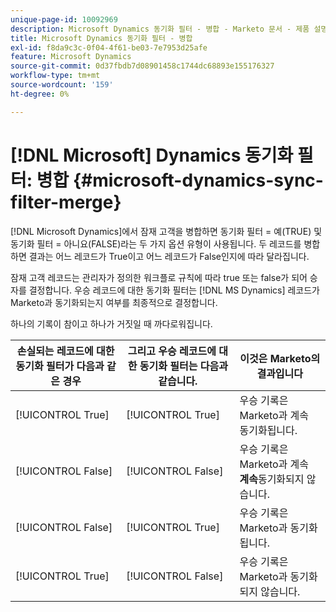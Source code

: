 ```yaml
---
unique-page-id: 10092969
description: Microsoft Dynamics 동기화 필터 - 병합 - Marketo 문서 - 제품 설명서
title: Microsoft Dynamics 동기화 필터 - 병합
exl-id: f8da9c3c-0f04-4f61-be03-7e7953d25afe
feature: Microsoft Dynamics
source-git-commit: 0d37fbdb7d08901458c1744dc68893e155176327
workflow-type: tm+mt
source-wordcount: '159'
ht-degree: 0%

---
```


# [!DNL Microsoft] Dynamics 동기화 필터: 병합 {#microsoft-dynamics-sync-filter-merge}

[!DNL Microsoft Dynamics]에서 잠재 고객을 병합하면 동기화 필터 = 예(TRUE) 및 동기화 필터 = 아니요(FALSE)라는 두 가지 옵션 유형이 사용됩니다. 두 레코드를 병합하면 결과는 어느 레코드가 True이고 어느 레코드가 False인지에 따라 달라집니다.

잠재 고객 레코드는 관리자가 정의한 워크플로 규칙에 따라 true 또는 false가 되어 승자를 결정합니다. 우승 레코드에 대한 동기화 필터는 [!DNL MS Dynamics] 레코드가 Marketo과 동기화되는지 여부를 최종적으로 결정합니다.

하나의 기록이 참이고 하나가 거짓일 때 까다로워집니다.

| 손실되는 레코드에 대한 동기화 필터가 다음과 같은 경우 | 그리고 우승 레코드에 대한 동기화 필터는 다음과 같습니다. | 이것은 Marketo의 결과입니다 |
|---|---|---|
| [!UICONTROL True] | [!UICONTROL True] | 우승 기록은 Marketo과 계속 동기화됩니다. |
| [!UICONTROL False] | [!UICONTROL False] | 우승 기록은 Marketo과 계속 **계속**&#x200B;동기화되지 않습니다. |
| [!UICONTROL False] | [!UICONTROL True] | 우승 기록은 Marketo과 동기화됩니다. |
| [!UICONTROL True] | [!UICONTROL False] | 우승 기록은 Marketo과 동기화되지 않습니다. |
